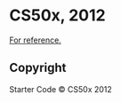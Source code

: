 CS50x, 2012
===========
[For reference.](http://www.thecrimson.com/article/2000/3/2/system-warning-dont-even-think-about/)

Copyright
---------
Starter Code &copy; CS50x 2012
